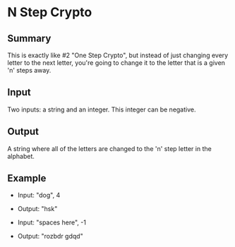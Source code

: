 # N Step Crypto

## Summary

This is exactly like #2 "One Step Crypto", but instead of just changing every letter to the next letter, you're going to change it to the letter that is a given 'n' steps away.

## Input

Two inputs: a string and an integer. This integer can be negative.

## Output

A string where all of the letters are changed to the 'n' step letter in the alphabet.

## Example

* Input: "dog", 4
* Output: "hsk"

* Input: "spaces here", -1
* Output: "rozbdr gdqd"